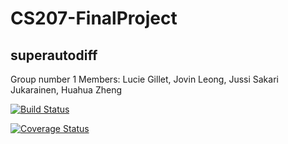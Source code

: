 # CS207-FinalProject
## superautodiff

Group number 1
Members: Lucie Gillet, Jovin Leong, Jussi Sakari Jukarainen, Huahua Zheng

[![Build Status](https://travis-ci.org/Team-Gillet/cs207-FinalProject.svg?branch=master)](https://travis-ci.org/Team-Gillet/cs207-FinalProject.svg?branch=master)

[![Coverage Status](https://codecov.io/gh/Team-Gillet/cs207-FinalProject/branch/master/graph/badge.svg)](https://codecov.io/gh/Team-Gillet/cs207-FinalProject)



